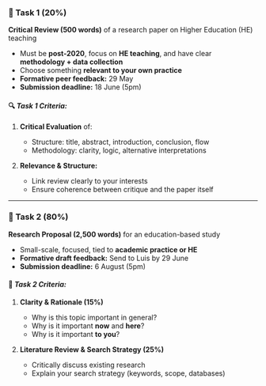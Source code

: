 ### **📝 Task 1 (20%)**

**Critical Review (500 words)** of a research paper on Higher Education (HE) teaching

- Must be **post-2020**, focus on **HE teaching**, and have clear **methodology + data collection**
- Choose something **relevant to your own practice**
- **Formative peer feedback:** 29 May
- **Submission deadline:** 18 June (5pm)

#### 🔍 *Task 1 Criteria:*

1. **Critical Evaluation** of:
    - Structure: title, abstract, introduction, conclusion, flow
    - Methodology: clarity, logic, alternative interpretations

2. **Relevance & Structure:**
    - Link review clearly to your interests
    - Ensure coherence between critique and the paper itself

* * *

### **📄 Task 2 (80%)**

**Research Proposal (2,500 words)** for an education-based study

- Small-scale, focused, tied to **academic practice or HE**
- **Formative draft feedback:** Send to Luis by 29 June
- **Submission deadline:** 6 August (5pm)

#### 📌 *Task 2 Criteria:*

1. **Clarity & Rationale (15%)**
    - Why is this topic important in general?
    - Why is it important **now** and **here**?
    - Why is it important **to you**?

2. **Literature Review & Search Strategy (25%)**
    - Critically discuss existing research
    - Explain your search strategy (keywords, scope, databases)
